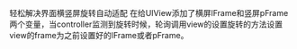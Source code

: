 轻松解决界面横竖屏旋转自动适配
在给UIView添加了横屏lFrame和竖屏pFrame两个变量，当controller监测到旋转时候，轮询调用view的设置旋转的方法设置view的frame为之前设置好的lFrame或者pFrame。
